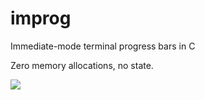 # improg
Immediate-mode terminal progress bars in C

Zero memory allocations, no state.

![](https://gist.github.com/charlesnicholson/ff8b3ba1e0929f814f2dda1be83859c1/raw/1015df560fee8c1b4a1085b28ee1afe62eac8160/improg.gif)
